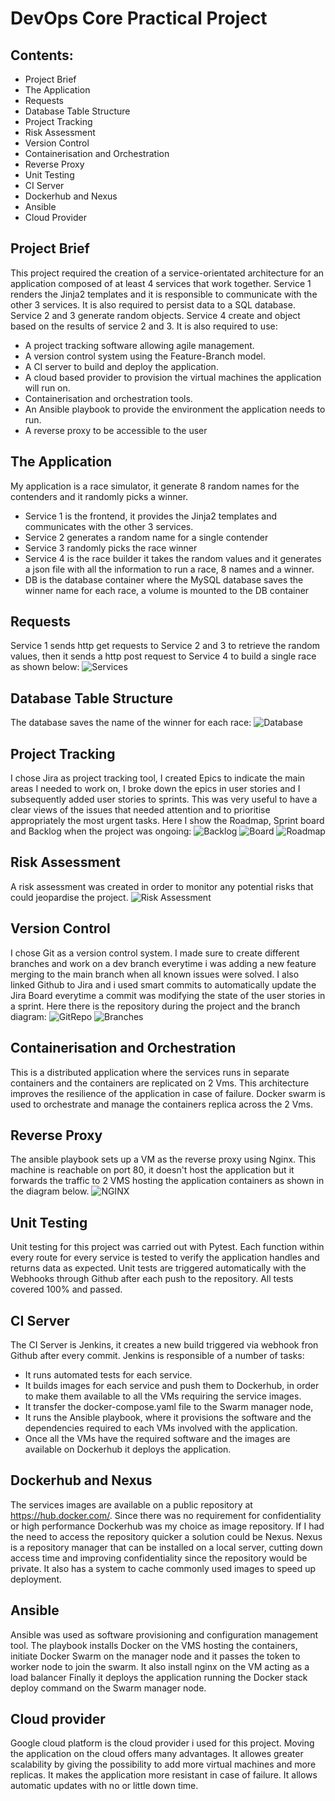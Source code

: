 # DevOps Core Practical Project

## Contents:
* Project Brief 
* The Application
* Requests
* Database Table Structure
* Project Tracking
* Risk Assessment
* Version Control
* Containerisation and Orchestration
* Reverse Proxy
* Unit Testing
* CI Server
* Dockerhub and Nexus
* Ansible
* Cloud Provider

## Project Brief
This project required the creation of a service-orientated architecture for an application composed of at least 4 services that work together.
Service 1 renders the Jinja2 templates and it is responsible to communicate with the other 3 services.
It is also required to persist data to a SQL database.
Service 2 and 3 generate random objects.
Service 4 create and object based on the results of service 2 and 3.
It is also required to use:
* A project tracking software allowing agile management.
* A version control system using the Feature-Branch model.
* A CI server to build and deploy the application.
* A cloud based provider to provision the virtual machines the application will run on.
* Containerisation and orchestration tools.
* An Ansible playbook to provide the environment the application needs to run.
* A reverse proxy to be accessible to the user

## The Application
My application is a race simulator, it generate 8 random names for the contenders and it randomly picks a winner.
* Service 1 is the frontend, it provides the Jinja2 templates and communicates with the other 3 services.
* Service 2 generates a random name for a single contender
* Service 3 randomly picks the race winner
* Service 4 is the race builder it takes the random values and it generates a json file with all the information to run a race, 8 names and a winner.
* DB is the database container where the MySQL database saves the winner name for each race, a volume is mounted to the DB container

## Requests
Service 1 sends http get requests to Service 2 and 3 to retrieve the random values, then it sends a http post request to Service 4 to build a single race as shown below:
![Services](https://github.com/fabriziodea/DevopsPractical/blob/main/Images/Services.png)

## Database Table Structure
The database saves the name of the winner for each race:
![Database](https://github.com/fabriziodea/DevopsPractical/blob/main/Images/Database.png)

## Project Tracking
I chose Jira as project tracking tool, I created Epics to indicate the main areas I needed to work on, I broke down the epics in user stories and I subsequently added user stories to sprints.
This was very useful to have a clear views of the issues that needed attention and to prioritise appropriately the most urgent tasks.
Here I show the Roadmap, Sprint board and Backlog when the project was ongoing:
![Backlog](https://github.com/fabriziodea/DevopsPractical/blob/main/Images/backlog.png)
![Board](https://github.com/fabriziodea/DevopsPractical/blob/main/Images/Board2.png)
![Roadmap](https://github.com/fabriziodea/DevopsPractical/blob/main/Images/Roadmap.png)

## Risk Assessment
A risk assessment was created in order to monitor any potential risks that could jeopardise the project.
![Risk Assessment](https://github.com/fabriziodea/DevopsPractical/blob/main/Images/RiskAssessment.png)

## Version Control
I chose Git as a version control system. I made sure to create different branches and work on a dev branch everytime i was adding a new feature merging to the main branch when all known issues were solved. I also linked Github to Jira and i used smart commits to automatically update the Jira Board everytime a commit was modifying the state of the user stories in a sprint.
Here there is the repository during the project and the branch diagram:
![GitRepo](https://github.com/fabriziodea/DevopsPractical/blob/main/Images/Git1.png)
![Branches](https://github.com/fabriziodea/DevopsPractical/blob/main/Images/Branches.png)

## Containerisation and Orchestration
This is a distributed application where the services runs in separate containers and the containers are replicated on 2 Vms.
This architecture improves the resilience of the application in case of failure.
Docker swarm is used to orchestrate and manage the containers replica across the 2 Vms.

## Reverse Proxy
The ansible playbook sets up a VM as the reverse proxy using Nginx.
This machine is reachable on port 80, it doesn't host the application but it forwards the traffic to 2 VMS hosting the application containers as shown in the diagram below.
![NGINX](https://github.com/fabriziodea/DevopsPractical/blob/main/Images/Nginx.png)

## Unit Testing
Unit testing for this project was carried out with Pytest.
Each function within every route for every service is tested to verify the application handles and returns data as expected.
Unit tests are triggered automatically with the Webhooks through Github after each push to the repository.
All tests covered 100% and passed.

## CI Server
The CI Server is Jenkins, it creates a new build triggered via webhook fron Github after every commit. Jenkins is responsible of a number of tasks:
* It runs automated tests for each service.
* It builds images for each service and push them to Dockerhub, in order to make them available to all the VMs requiring the service images.
* It transfer the docker-compose.yaml file to the Swarm manager node,
* It runs the Ansible playbook, where it provisions the software and the dependencies required to each VMs involved with the application.
* Once all the VMs have the required software and the images are available on Dockerhub it deploys the application.

## Dockerhub and Nexus
The services images are available on a public repository at https://hub.docker.com/.
Since there was no requirement for confidentiality or high performance Dockerhub was my choice as image repository.
If I had the need to access the repository quicker a solution could be Nexus. Nexus is a repository manager that can be installed on a local server, cutting down access time and improving confidentiality since the repository would be private.
It also has a system to cache commonly used images to speed up deployment.

## Ansible
Ansible was used as software provisioning and configuration management tool.
The playbook installs Docker on the VMS hosting the containers, initiate Docker Swarm on the manager node and it passes the token to worker node to join the swarm. It also install nginx on the VM acting as a load balancer
Finally it deploys the application running the Docker stack deploy command on the Swarm manager node.

## Cloud provider
Google cloud platform is the cloud provider i used for this project.
Moving the application on the cloud offers many advantages.
It allowes greater scalability by giving the possibility to add more virtual machines and more replicas.
It makes the application more resistant in case of failure.
It allows automatic updates with no or little down time.
